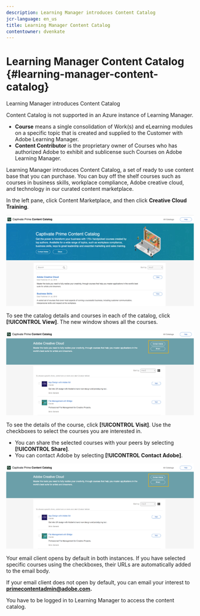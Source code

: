```yaml
---
description: Learning Manager introduces Content Catalog
jcr-language: en_us
title: Learning Manager Content Catalog
contentowner: dvenkate
---
```



# Learning Manager Content Catalog {#learning-manager-content-catalog}

Learning Manager introduces Content Catalog

Content Catalog is not supported in an Azure instance of Learning Manager.

* **Course**&nbsp;means a single consolidation of Work(s) and eLearning modules on a specific topic that is created and supplied to the Customer with Adobe Learning Manager.
* **Content Contributor**&nbsp;is the proprietary owner of Courses who has authorized Adobe to exhibit and sublicense such Courses on Adobe Learning Manager.

Learning Manager introduces Content Catalog, a set of ready to use  content  base that you can purchase.&nbsp;You can buy off the shelf courses such as courses in business skills, workplace compliance, Adobe creative cloud, and technology in our curated content marketplace.

In the left pane, click Content Marketplace, and then click **Creative Cloud Training**.

![](assets/content-catalog.png)

To see the catalog details and courses in each of the catalog, click **[!UICONTROL View]**. The new window shows all the courses.

![](assets/course-details.png)

To see the details of the course, click **[!UICONTROL Visit]**. Use the checkboxes to select the courses you are interested in.

* You can share the selected courses with your peers by selecting  **[!UICONTROL Share]**.&nbsp;
* You can contact Adobe by selecting  **[!UICONTROL Contact Adobe]**.

![](assets/course-details.png)

Your email client opens by default&nbsp;in both instances. If you have selected specific courses using the checkboxes, their URLs&nbsp;are automatically added to the email body.

If your email client does not open by default, you can email your interest to **primecontentadmin@adobe.com.**

You have to be logged in to Learning Manager to access the content catalog.
